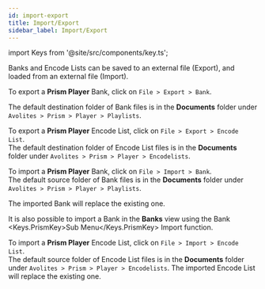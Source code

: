 ```yaml
---
id: import-export
title: Import/Export
sidebar_label: Import/Export
---
```

import Keys from '@site/src/components/key.ts';

Banks and Encode Lists can be saved to an external file (Export), and loaded from an external file (Import).

<!--
To export a **Prism** Bank, first select a Bank and then click on `File > Export > Bank`.  
-->

<!--
To export a **Prism Zero** Bank, click on `File > Export > Bank`.  
-->


To export a **Prism Player** Bank, click on `File > Export > Bank`.  


The default destination folder of Bank files is in the **Documents** folder under `Avolites > Prism > Player > Playlists`.

To export a **Prism Player** Encode List, click on `File > Export > Encode List`.  
The default destination folder of Encode List files is in the **Documents** folder under `Avolites > Prism > Player > Encodelists`.

To import a **Prism Player** Bank, click on `File > Import > Bank`.  
The default source folder of Bank files is in the **Documents** folder under `Avolites > Prism > Player > Playlists`.


The imported Bank will replace the existing one.


<!--
The imported Bank will replace the existing one.
-->

<!--
The imported Bank will be added to the **Banks** if there is no selected Bank, otherwise it will replace the selected Bank. 
-->

It is also possible to import a Bank in the <b>Banks</b> view using the Bank <Keys.PrismKey>Sub Menu</Keys.PrismKey> Import function.

To import a **Prism Player** Encode List, click on `File > Import > Encode List`.  
The default source folder of Encode List files is in the **Documents** folder under `Avolites > Prism > Player > Encodelists`.
The imported Encode List will replace the existing one.